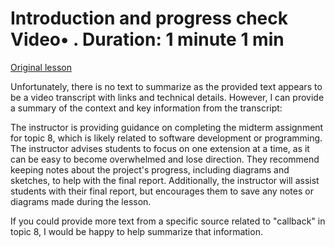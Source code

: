 # Introduction and progress check Video• . Duration: 1 minute 1 min

[Original lesson](https://www.coursera.org/learn/uol-introduction-to-programming-2/lecture/Lns1G/introduction-and-progress-check)

Unfortunately, there is no text to summarize as the provided text appears to be a video transcript with links and technical details. However, I can provide a summary of the context and key information from the transcript:

The instructor is providing guidance on completing the midterm assignment for topic 8, which is likely related to software development or programming. The instructor advises students to focus on one extension at a time, as it can be easy to become overwhelmed and lose direction. They recommend keeping notes about the project's progress, including diagrams and sketches, to help with the final report. Additionally, the instructor will assist students with their final report, but encourages them to save any notes or diagrams made during the lesson.

If you could provide more text from a specific source related to "callback" in topic 8, I would be happy to help summarize that information.

